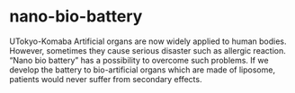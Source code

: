 # nano-bio-battery
UTokyo-Komaba
Artificial organs are now widely applied to human bodies. 
However, sometimes they cause serious disaster such as allergic reaction. 
“Nano bio battery” has a possibility to overcome such problems. 
If we develop the battery to bio-artificial organs which are made of liposome, patients would never suffer from secondary effects.
